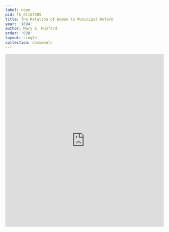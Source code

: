 ```yaml
---
label: nope
pid: fk_01165685
title: The Relation of Women to Municipal Reform
year: '1894'
author: Mary E. Mumford
order: '038'
layout: single
collection: documents
---
```

<iframe src="https://northwestern.app.box.com/embed/s/81pauew3cpwk2zdeqvquhbptksrynm8r?sortColumn=date&view=list" width="100%" height="550" frameborder="0" allowfullscreen webkitallowfullscreen msallowfullscreen></iframe>

